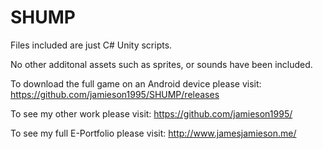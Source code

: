 # SHUMP

Files included are just C# Unity scripts.

No other additonal assets such as sprites, or sounds have been included.

To download the full game on an Android device please visit: https://github.com/jamieson1995/SHUMP/releases

To see my other work please visit: https://github.com/jamieson1995/

To see my full E-Portfolio please visit: http://www.jamesjamieson.me/
